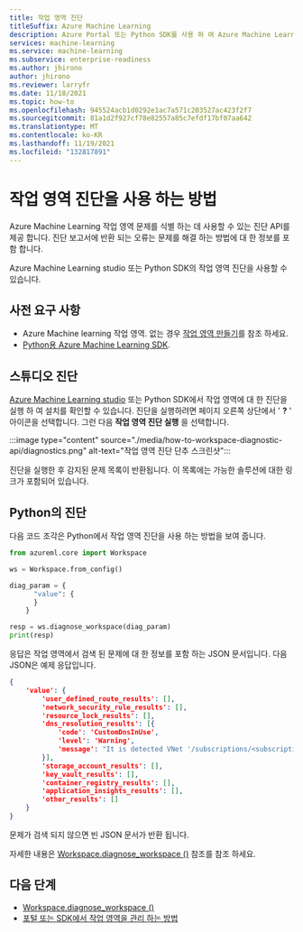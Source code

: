 ```yaml
---
title: 작업 영역 진단
titleSuffix: Azure Machine Learning
description: Azure Portal 또는 Python SDK를 사용 하 여 Azure Machine Learning 작업 영역 진단을 사용 하는 방법에 대해 알아봅니다.
services: machine-learning
ms.service: machine-learning
ms.subservice: enterprise-readiness
ms.author: jhirono
author: jhirono
ms.reviewer: larryfr
ms.date: 11/18/2021
ms.topic: how-to
ms.openlocfilehash: 945524acb1d0292e1ac7a571c203527ac423f2f7
ms.sourcegitcommit: 81a1d2f927cf78e82557a85c7efdf17bf07aa642
ms.translationtype: MT
ms.contentlocale: ko-KR
ms.lasthandoff: 11/19/2021
ms.locfileid: "132817891"
---
```

# <a name="how-to-use-workspace-diagnostics"></a>작업 영역 진단을 사용 하는 방법

Azure Machine Learning 작업 영역 문제를 식별 하는 데 사용할 수 있는 진단 API를 제공 합니다. 진단 보고서에 반환 되는 오류는 문제를 해결 하는 방법에 대 한 정보를 포함 합니다.

Azure Machine Learning studio 또는 Python SDK의 작업 영역 진단을 사용할 수 있습니다.

## <a name="prerequisites"></a>사전 요구 사항

* Azure Machine learning 작업 영역. 없는 경우 [작업 영역 만들기](quickstart-create-resources.md)를 참조 하세요.
* [Python용 Azure Machine Learning SDK](/python/api/overview/azure/ml).
## <a name="diagnostics-from-studio"></a>스튜디오 진단

[Azure Machine Learning studio](https://ml.azure.com) 또는 Python SDK에서 작업 영역에 대 한 진단을 실행 하 여 설치를 확인할 수 있습니다. 진단을 실행하려면 페이지 오른쪽 상단에서 ' __?__ ' 아이콘을 선택합니다. 그런 다음 __작업 영역 진단 실행__ 을 선택합니다.

:::image type="content" source="./media/how-to-workspace-diagnostic-api/diagnostics.png" alt-text="작업 영역 진단 단추 스크린샷":::

진단을 실행한 후 감지된 문제 목록이 반환됩니다. 이 목록에는 가능한 솔루션에 대한 링크가 포함되어 있습니다.

## <a name="diagnostics-from-python"></a>Python의 진단

다음 코드 조각은 Python에서 작업 영역 진단을 사용 하는 방법을 보여 줍니다.

```python
from azureml.core import Workspace

ws = Workspace.from_config()

diag_param = {
      "value": {
      }
    }

resp = ws.diagnose_workspace(diag_param)
print(resp)
```

응답은 작업 영역에서 검색 된 문제에 대 한 정보를 포함 하는 JSON 문서입니다. 다음 JSON은 예제 응답입니다.

```json
{
    'value': {
        'user_defined_route_results': [], 
        'network_security_rule_results': [], 
        'resource_lock_results': [], 
        'dns_resolution_results': [{
            'code': 'CustomDnsInUse', 
            'level': 'Warning', 
            'message': "It is detected VNet '/subscriptions/<subscription-id>/resourceGroups/<resource-group-name>/providers/Microsoft.Network/virtualNetworks/<virtual-network-name>' of private endpoint '/subscriptions/<subscription-id>/resourceGroups/larrygroup0916/providers/Microsoft.Network/privateEndpoints/<workspace-private-endpoint>' is not using Azure default dns. You need to configure your DNS server and check https://docs.microsoft.com/azure/machine-learning/how-to-custom-dns to make sure the custom dns is set up correctly."
        }], 
        'storage_account_results': [], 
        'key_vault_results': [], 
        'container_registry_results': [], 
        'application_insights_results': [], 
        'other_results': []
    }
}
```

문제가 검색 되지 않으면 빈 JSON 문서가 반환 됩니다.

자세한 내용은 [Workspace.diagnose_workspace ()](/python/api/azureml-core/azureml.core.workspace(class)#diagnose-workspace-diagnose-parameters-) 참조를 참조 하세요.

## <a name="next-steps"></a>다음 단계

* [Workspace.diagnose_workspace ()](/python/api/azureml-core/azureml.core.workspace(class)#diagnose-workspace-diagnose-parameters-)
* [포털 또는 SDK에서 작업 영역을 관리 하는 방법](how-to-manage-workspace.md)
